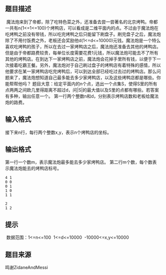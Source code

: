 


## 题目描述
 魔法炮来到了帝都，除了吃特色菜之外，还准备去尝一尝著名的北京烤鸭。帝都一共有n(1<=1<=100)个烤鸭店，可以看成是二维平面内的点。不过由于魔法炮在吃烤鸭之前没有带钱，所以吃完烤鸭之后只能留下刷盘子。刷完盘子之后，魔法炮除了不用付饭费之外，老板还会奖励他d(1<=d<=10000)元钱。魔法炮是一个特么喜欢吃烤鸭的孩子，所以在去过一家烤鸭店之后，魔法炮还准备去其他的烤鸭店。但是由于帝都路费较贵，每单位长度需要花费1元钱，所以魔法炮可能去不了所有其他的烤鸭店。在到达下一家烤鸭店之前，魔法炮会花掉手里所有钱，以便于下一次接着吃霸王餐。另外，魔法炮对于自己刷过盘子的烤鸭店有着特殊的感情，所以他要求在某一家烤鸭店吃完烤鸭后，可以到达全部已经吃过去过的烤鸭店。那么问题来了，魔法炮想知道自己最多能去多少家烤鸭店，以及这些烤鸭店都是哪些。你能帮帮他吗？
题目大意：给定平面内的n个点，选出一个点集S，使得S里的所有点两两之间欧几里得距离不超过d，问|S|的最大值以及S里的点都有哪些。若答案有多种，输出任意一个。
第一行两个整数n和d，分别表示烤鸭店数和老板给魔法炮的路费。
## 输入格式
接下来n行，每行两个整数x,y，表示n个烤鸭店的坐标。
## 输出格式
第一行一个数m，表示魔法炮最多能去多少家烤鸭店。
第二行m个数，每个数表示魔法炮能去的烤鸭店标号。

```input1
4 1
0 0
0 1
1 0
1 1

```

```output1
2
1 2
```

## 提示
 数据范围：1<=n<=100  1<=d<=10000  -10000<=x,y<=10000
## 题目来源
鸣谢ZidaneAndMessi


